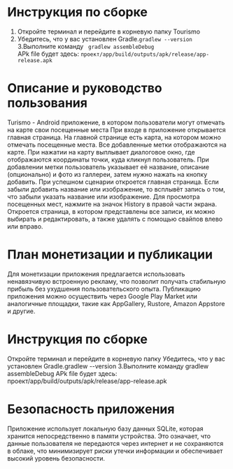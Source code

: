 # Инструкция по сборке

1. Откройте терминал и перейдите в корневую папку Tourismo  
2. Убедитесь, что у вас установлен Gradle.```gradlew --version```  
3.Выполните команду ``` gradlew assembleDebug```  
APk file будет здесь: ```проект/app/build/outputs/apk/release/app-release.apk```

# Описание и руководство пользования
Turismo - Android приложение, в котором пользователи могут отмечать на карте свои посещенные места
При входе в приложение открывается главная страница.
На главной странице есть карта, на котором можно отмечать посещенные места. Все добавленные метки отображаются на карте. При нажатии на карту выплывает диалоговое окно, где отображаются координаты точки, куда кликнул пользователь.
При добавлении метки пользователь указывает её название, описание (опционально) и фото из галлереи, затем нужно нажать на кнопку добавить.
При успешном сценарии откроется главная страница. Если забыли добавить название или изображение, то всплывёт запись о том, что забыли указать название или изображение.
Для просмотра посещенных мест, нажмите на значок History в правой части экрана. Откроется страница, в котором представлены все записи, их можно выбирать и редактировать, а также удалять с помощью свайпов влево или вправо.

# План монетизации и публикации
Для монетизации приложения предлагается использовать ненавязчивую встроенную рекламу, что позволит получать стабильную прибыль без ухудшения пользовательского опыта.
Публикацию приложения можно осуществить через Google Play Market или аналогичные площадки, такие как AppGallery, Rustore, Amazon Appstore и другие.

# Инструкция по сборке
Откройте терминал и перейдите в корневую папку Убедитесь, что у вас установлен Gradle.gradlew --version 3.Выполните команду gradlew assembleDebug APk file будет здесь: проект/app/build/outputs/apk/release/app-release.apk

# Безопасность приложения
Приложение использует локальную базу данных SQLite, которая хранится непосредственно в памяти устройства.
Это означает, что данные пользователя не передаются через интернет и не сохраняются в облаке, что минимизирует риски утечки информации и обеспечивает высокий уровень безопасности.
